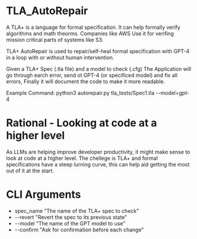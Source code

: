 # TLA_AutoRepair

A TLA+ is a language for formal specification. It can help formally verify algorithms and math theorms. Companies like AWS Use it for verifing mission critical parts of systems like S3.

TLA+ AutoRepair is used to repair/self-heal formal specification with GPT-4 in a loop with or without human intervention.

Given a TLA+ Spec (.tla file) and a model to check (.cfg) The Application will go through earch error, send ot GPT-4 (or specificed model) and fix all errors, Finally it will document the code to make it more readable.

Example Command: python3 autorepair.py tla_tests/Spec1.tla --model=gpt-4

# Rational - Looking at code at a higher level
As LLMs are helping improve developer productivity, it might make sense to look at code at a higher level.
The chellege is TLA+ and formal specifications have a steep lurning curve, this can help aid getting the most out of it at the start.

# CLI Arguments
* spec_name "The name of the TLA+ spec to check"
* --revert "Revert the spec to its previous state"
* --model "The name of the GPT model to use"
* --confirm "Ask for confirmation before each change"
